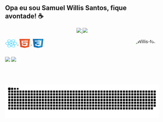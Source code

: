 ## Opa eu sou Samuel Willis Santos, fique avontade! ☕
<div align="center">
  <a href="https://github.com/WillisSz">
  <img height="160em" src="https://github-readme-stats.vercel.app/api/top-langs/?username=WillisSz&layout=compact&langs_count=7&theme=dracula"/> 
  <img height="160em" src="https://github-readme-stats.vercel.app/api?username=WillisSz&show_icons=true&theme=dracula&include_all_commits=true&count_private=true"/> 
</div>
<div style="display: inline_block"><br>
  <img align="center" alt="Willis-React" height="30" width="40" src="https://raw.githubusercontent.com/devicons/devicon/master/icons/react/react-original.svg">
  <img align="center" alt="Willis-HTML" height="30" width="40" src="https://raw.githubusercontent.com/devicons/devicon/master/icons/html5/html5-original.svg">
  <img align="center" alt="Willis-CSS" height="30" width="40" src="https://raw.githubusercontent.com/devicons/devicon/master/icons/css3/css3-original.svg">
  <img align="right" alt="Willis-fofis" height="150" style="border-radius:50px;" src="https://cdn.discordapp.com/attachments/935199814809964596/954391541122756648/Samuel_Willis_Santos.gif?width=676&height=676">
</div>
  
  ##
 
<div> 
  <a href = "mailto:willisdev5@gmail.com"><img src="https://img.shields.io/badge/-Gmail-%23333?style=for-the-badge&logo=gmail&logoColor=white" target="_blank"></a>
  <a href="https://www.linkedin.com/in/samuel-willis123/" target="_blank"><img src="https://img.shields.io/badge/-LinkedIn-%230077B5?style=for-the-badge&logo=linkedin&logoColor=white" target="_blank"></a> 
 
  ![Snake animation](https://github.com/WillisSz/WillisSz/blob/output/github-contribution-grid-snake.svg)
 
</div>
